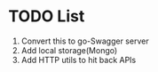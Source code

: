 # TODO List

1. Convert this to go-Swagger server
2. Add local storage(Mongo)
3. Add HTTP utils to hit back APIs